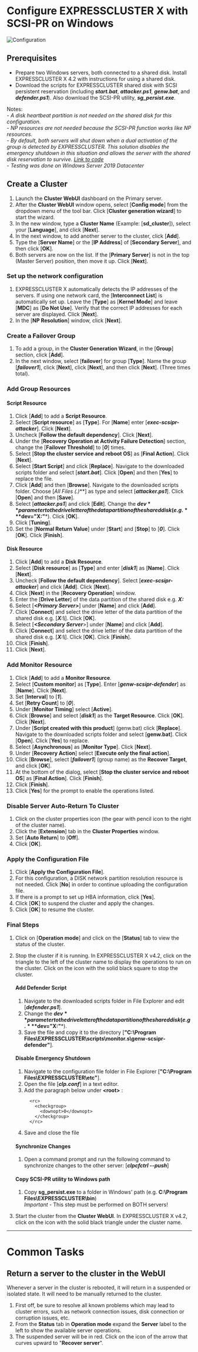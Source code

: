 # Configure EXPRESSCLUSTER X with SCSI-PR on Windows
![Configuration](SG%20Configuration.png)
## Prerequisites
- Prepare two Windows servers, both connected to a shared disk. Install EXPRESSCLUSTER X 4.2 with instructions for using a shared disk.    
- Download the scripts for EXPRESSCLUSTER shared disk with SCSI persistent reservation (including ***start.bat***, ***attacker.ps1***, ***genw.bat***, and ***defender.ps1***). Also download the SCSI-PR utility, ***sg_persist.exe***.    
    
Notes:    
    - *A disk heartbeat partition is not needed on the shared disk for this configuration.*    
    - *NP resources are not needed because the SCSI-PR function works like NP resources.*    
    - *By default, both servers will shut down when a dual activation of the group is detected by EXPRESSCLUSTER. This solution disables the emergency shutdown in this situation and allows the server with the shared disk reservation to survive. [Link to code](#disable-emergency-shutdown)*    
    - *Testing was done on Windows Server 2019 Datacenter*

## Create a Cluster

1.	Launch the **Cluster WebUI** dashboard on the Primary server.
2.	After the **Cluster WebUI** window opens, select [**Config mode**] from the dropdown menu of the tool bar. Click [**Cluster generation wizard**] to start the wizard.
3.	In the new window, type a **Cluster Name** (Example: [**sd_cluster**]), select your [**Language**], and click [**Next**].
4.	In the next window, to add another server to the cluster, click [**Add**].
5.	Type the [**Server Name**] or the [**IP Address**] of [**Secondary Server**], and then click [**OK**].
6.	Both servers are now on the list. If the [**Primary Server**] is not in the top (Master Server) position, then move it up. Click [**Next**].

### Set up the network configuration
1.	EXPRESSCLUSTER X automatically detects the IP addresses of the servers. If using one network card, the [**Interconnect List**] is automatically set up. Leave the [**Type**] as [**Kernel Mode**] and leave [**MDC**] as [**Do Not Use**]. Verify that the correct IP addresses for each server are displayed. Click [**Next**].
2.	In the [**NP Resolution**] window, click [**Next**].

### Create a Failover Group
1.	To add a group, in the **Cluster Generation Wizard**, in the [**Group**] section, click [**Add**].
2.	In the next window, select [**failover**] for group [**Type**]. Name the group [***failover1***], click [**Next**], click [**Next**], and then click [**Next**]. (Three times total).

### Add Group Resources    
#### Script Resource
1.	Click [**Add**] to add a **Script Resource**.
2.	Select [**Script resource**] as [**Type**]. For [**Name**] enter [***exec-scsipr-attacker***]. Click [**Next**].
3.	Uncheck [**Follow the default dependency**]. Click [**Next**].
4.	Under the [**Recovery Operation at Activity Failure Detection**] section, change the [**Failover Threshold**] to [***0***] times.
5.	Select [**Stop the cluster service and reboot OS**] as [**Final Action**]. Click [**Next**].
6.	Select [**Start Script**] and click [**Replace**]. Navigate to the downloaded scripts folder and select [***start.bat***]. Click [**Open**] and then [**Yes**] to replace the file.
7.	Click [**Add**] and then [**Browse**]. Navigate to the downloaded scripts folder. Choose [***All Files (*.*)***] as type and select [***attacker.ps1***]. Click [**Open**] and then [**Save**].
8.	Select [***attacker.ps1***] and click [**Edit**]. Change the **$dev** parameter to the drive letter of the data partition of the shared disk (e.g. ***$dev="X:"***). Click [**OK**].
9.	Click [**Tuning**].
10.	Set the [**Normal Return Value**] under [**Start**] and [**Stop**] to [***0***]. Click [**OK**]. Click [**Finish**].

#### Disk Resource
1.	Click [**Add**] to add a **Disk Resource**.
2.	Select [**Disk resource**] as [**Type**] and enter [***disk1***] as [**Name**]. Click [**Next**].
3.	Uncheck [**Follow the default dependency**]. Select [***exec-scsipr-attacker***] and click [**Add**]. Click [**Next**].
4.	Click [**Next**] in the [**Recovery Operation**] window.
5.	Enter the [**Drive Letter**] of the data partition of the shared disk e.g. ***X:*** 
6.	Select [***\<Primary Server>***] under [**Name**] and click [**Add**].
7.	Click [**Connect**] and select the drive letter of the data partition of the shared disk e.g. [***X:\\***]. Click [**OK**].
8.	Select [***\<Secondary Server***>] under [**Name**] and click [**Add**].
9.	Click [**Connect**] and select the drive letter of the data partition of the shared disk e.g. [***X:\\***]. Click [**OK**]. Click [**Finish**].
10.	Click [**Finish**].
11.	Click [**Next**].

### Add Monitor Resource
1.	Click [**Add**] to add a **Monitor Resource**.
2.	Select [**Custom monitor**] as [**Type**]. Enter [***genw-scsipr-defender***] as [**Name**]. Click [**Next**].
3.	Set [**Interval**] to [***1***].
4.	Set [**Retry Count**] to [***0***].
5.	Under [**Monitor Timing**] select [**Active**].
6.	Click [**Browse**] and select [***disk1***] as the **Target Resource**. Click [**OK**]. Click [**Next**].
7.	Under [**Script created with this product**] (genw.bat) click [**Replace**]. Navigate to the downloaded scripts folder and select [**genw.bat**]. Click [**Open**]. Click [**Yes**] to replace.
8.	Select [**Asynchronous**] as [**Monitor Type**]. Click [**Next**].
9.	Under [**Recovery Action**] select [**Execute only the final action**].
10.	Click [**Browse**], select [***failover1***] (group name) as the **Recover Target**, and click [**OK**].
11.	At the bottom of the dialog, select [**Stop the cluster service and reboot OS**] as [**Final Action**]. Click [**Finish**].
12.	Click [**Finish**].
13.	Click [**Yes**] for the prompt to enable the operations listed.

### Disable Server Auto-Return To Cluster
1.	Click on the cluster properties icon (the gear with pencil icon to the right of the cluster name).
2.	Click the [**Extension**] tab in the **Cluster Properties** window.
3.	Set [**Auto Return**] to [**Off**].
4.	Click [**OK**].

### Apply the Configuration File
1.	Click [**Apply the Configuration File**].
2.	For this configuration, a DISK network partition resolution resource is not needed. Click [**No**] in order to continue uploading the configuration file.
3.	If there is a prompt to set up HBA information, click [**Yes**].
4.	Click [**OK**] to suspend the cluster and apply the changes.
5.	Click [**OK**] to resume the cluster.

### Final Steps
1. Click on [**Operation mode**] and click on the [**Status**] tab to view the status of the cluster.
2. Stop the cluster if it is running. In EXPRESSCLUSTER X v4.2, click on the triangle to the left of the cluster name to display the operations to run on the cluster. Click on the icon with the solid black square to stop the cluster.
    
   #### **Add Defender Script**
   1. Navigate to the downloaded scripts folder in File Explorer and edit [***defender.ps1***].    
   2. Change the **$dev** parameter to the drive letter of the data partition of the shared disk (e.g. ***$dev="X:"***).    
   3. Save the file and copy it to the directory [**"C:\Program Files\EXPRESSCLUSTER\scripts\monitor.s\genw-scsipr-defender"**].
    
   #### **Disable Emergency Shutdown**
   1. Navigate to the configuration file folder in File Explorer [**"C:\Program Files\EXPRESSCLUSTER\etc\"**].
   2. Open the file [***clp.conf***] in a text editor.
   3. Add the paragraph below under **\<root\>** :
      ```
        <rc>
          <checkgroup>
            <downopt>0</downopt>
          </checkgroup>
        </rc>
      ```
   4. Save and close the file    
   #### **Synchronize Changes**
   1. Open a command prompt and run the following command to synchronize changes to the other server: [***clpcfctrl --push***]

   #### **Copy SCSI-PR utility to Windows path**
   1. Copy **sg_persist.exe** to a folder in Windows' path (e.g. **C:\Program Files\EXPRESSCLUSTER\bin**)    
      *Important* - This step must be performed on BOTH servers!    

3. Start the cluster from the **Cluster WebUI**. In EXPRESSCLUSTER X v4.2, click on the icon with the solid black triangle under the cluster name.
-----

# Common Tasks
## Return a server to the cluster in the WebUI
Whenever a server in the cluster is rebooted, it will return in a suspended or isolated state. It will need to be manually returned to the cluster.
1. First off, be sure to resolve all known problems which may lead to cluster errors, such as network connection issues, disk connection or corruption issues, etc.
2. From the **Status** tab in **Operation mode** expand the **Server** label to the left to show the available server operations.
3. The suspended server will be in red. Click on the icon of the arrow that curves upward to "**Recover server**".
